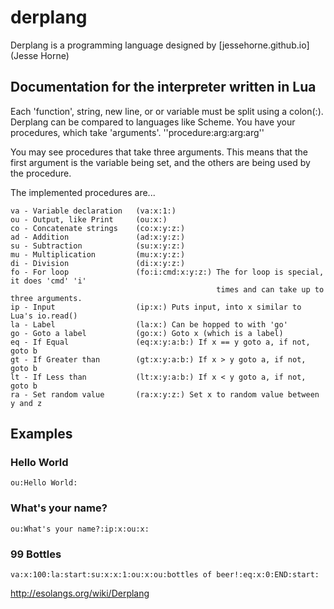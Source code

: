 derplang
===========================
Derplang is a programming language designed by [jessehorne.github.io](Jesse Horne)

Documentation for the interpreter written in Lua
------------------------------------------------

Each 'function', string, new line, or or variable must be split using a colon(:).
Derplang can be compared to languages like Scheme. You have your procedures, which
take 'arguments'. ''procedure:arg:arg:arg''

You may see procedures that take three arguments. This means that the first
argument is the variable being set, and the others are being used by the procedure.

The implemented procedures are...
```
va - Variable declaration 	(va:x:1:)
ou - Output, like Print 	(ou:x:)
co - Concatenate strings 	(co:x:y:z:)
ad - Addition				(ad:x:y:z:)
su - Subtraction			(su:x:y:z:)
mu - Multiplication			(mu:x:y:z:)
di - Division				(di:x:y:z:)
fo - For loop				(fo:i:cmd:x:y:z:) The for loop is special, it does 'cmd' 'i' 
											  times and can take up to three arguments.
ip - Input 					(ip:x:) Puts input, into x similar to Lua's io.read()
la - Label 					(la:x:) Can be hopped to with 'go'
go - Goto a label 			(go:x:) Goto x (which is a label)
eq - If Equal				(eq:x:y:a:b:) If x == y goto a, if not, goto b
gt - If Greater than		(gt:x:y:a:b:) If x > y goto a, if not, goto b
lt - If Less than			(lt:x:y:a:b:) If x < y goto a, if not, goto b
ra - Set random value		(ra:x:y:z:) Set x to random value between y and z
```

Examples
----------

### Hello World
```
ou:Hello World:
```

### What's your name?
```
ou:What's your name?:ip:x:ou:x:
```

### 99 Bottles
```
va:x:100:la:start:su:x:x:1:ou:x:ou:bottles of beer!:eq:x:0:END:start:
```

http://esolangs.org/wiki/Derplang
